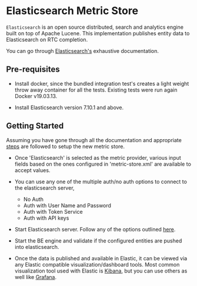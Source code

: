 # Elasticsearch Metric Store

`Elasticsearch` is an open source distributed, search and analytics engine built on top of Apache Lucene.
This implementation publishes entity data to Elasticsearch on RTC completion. 

You can go through [Elasticsearch's](https://www.elastic.co/guide/index.html) exhaustive documentation.

## Pre-requisites

* Install docker, since the bundled integration test's creates a light weight throw away container for all the tests. Existing tests were run again Docker v19.03.13.

* Install Elasticsearch version 7.10.1 and above.

## Getting Started

Assuming you have gone through all the documentation and appropriate [steps](https://github.com/tibco/be-contribution/tree/main/metric) are followed to setup the new metric store.

* Once 'Elasticsearch' is selected as the metric provider, various input fields based on the ones configured in 'metric-store.xml' are available to accept values. 

* You can use any one of the multiple auth/no auth options to connect to the elasticsearch server,
	- No Auth
	- Auth with User Name and Password
	- Auth with Token Service
	- Auth with API keys

* Start Elasticsearch server. Follow any of the options outlined [here](https://www.elastic.co/guide/en/elasticsearch/reference/current/starting-elasticsearch.html).

* Start the BE engine and validate if the configured entities are pushed into elasticsearch. 

* Once the data is published and available in Elastic, it can be viewed via any Elastic compatible visualization/dashboard tools. Most common visualization tool used with Elastic is [Kibana](https://www.elastic.co/kibana), but you can use others as well like [Grafana](https://grafana.com/docs/grafana/latest/datasources/elasticsearch/).




 





